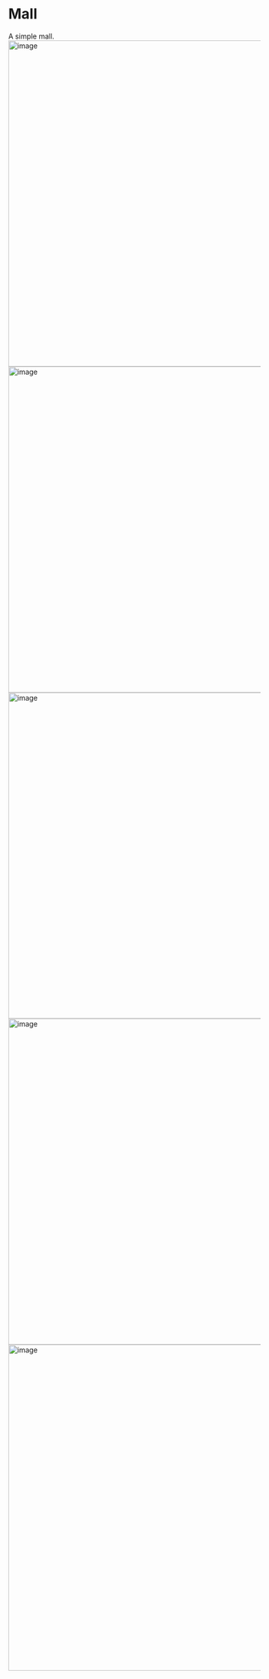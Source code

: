 # Mall
A simple mall.  
<img width="650" alt="image" src="https://user-images.githubusercontent.com/119592271/222642192-9353005e-d803-4a93-a761-bd7ff38a321f.png">
<img width="650" alt="image" src="https://user-images.githubusercontent.com/119592271/222642929-cf1a8a41-0691-432c-8ccf-dce6059581f8.png">
<img width="650" alt="image" src="https://user-images.githubusercontent.com/119592271/222642469-cf196177-871a-4526-85fb-684b897ccf2d.png">
<img width="650" alt="image" src="https://user-images.githubusercontent.com/119592271/222642710-d3714cfc-df51-4bf7-ba9d-a1c260e1ee20.png">
<img width="650" alt="image" src="https://user-images.githubusercontent.com/119592271/222642729-667d79b9-6272-4cc4-bdea-56fac1ab152b.png">

